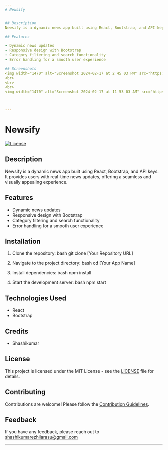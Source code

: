 ```yaml
---
# Newsify


## Description
Newsify is a dynamic news app built using React, Bootstrap, and API keys. It provides users with real-time news updates, offering a seamless and visually appealing experience.

## Features

- Dynamic news updates
- Responsive design with Bootstrap
- Category filtering and search functionality
- Error handling for a smooth user experience

## Screenshots
<img width="1470" alt="Screenshot 2024-02-17 at 2 45 03 PM" src="https://github.com/Shashikumar-ezhilarasu/News-mag/assets/152071778/73bf598a-7fac-4f28-b2f5-13a0b05e7ecc">
<br>
<br>
<br>
<img width="1470" alt="Screenshot 2024-02-17 at 11 53 03 AM" src="https://github.com/Shashikumar-ezhilarasu/News-mag/assets/152071778/8a7c4707-55b7-441e-9bab-9c8199770502">



---
```


# Newsify

[![License](https://img.shields.io/badge/license-MIT-blue.svg)](LICENSE)

## Description

Newsify is a dynamic news app built using React, Bootstrap, and API keys. It provides users with real-time news updates, offering a seamless and visually appealing experience.

## Features

- Dynamic news updates
- Responsive design with Bootstrap
- Category filtering and search functionality
- Error handling for a smooth user experience





## Installation

1. Clone the repository:
   bash
   git clone [Your Repository URL]
   

2. Navigate to the project directory:
   bash
   cd [Your App Name]
   

3. Install dependencies:
   bash
   npm install
   

4. Start the development server:
   bash
   npm start
   



## Technologies Used

- React
- Bootstrap


## Credits

- Shashikumar


## License

This project is licensed under the MIT License - see the [LICENSE](LICENSE) file for details.


## Contributing

Contributions are welcome! Please follow the [Contribution Guidelines](CONTRIBUTING.md).

## Feedback

If you have any feedback, please reach out to shashikumarezhilarasu@gmail.com 

---
